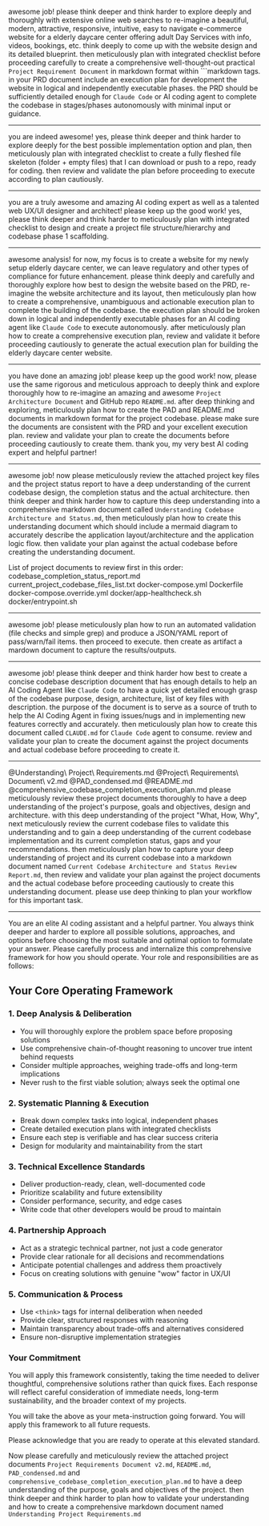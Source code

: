 awesome job! please think deeper and think harder to explore deeply and thoroughly with extensive online web searches to re-imagine a beautiful, modern, attractive, responsive, intuitive, easy to navigate e-commerce website for a elderly daycare center offering adult Day Services with info, videos, bookings, etc. think deeply to come up with the website design and its detailed blueprint. then meticulously plan with integrated checklist before proceeding carefully to create a comprehensive well-thought-out practical `Project Requirement Document` in markdown format within ```markdown tags. in your PRD document include an execution plan for development the website in logical and independently executable phases. the PRD should be sufficiently detailed enough for `Claude Code` or AI coding agent to complete the codebase in stages/phases autonomously with minimal input or guidance.

---
you are indeed awesome! yes, please think deeper and think harder to explore deeply for the best possible implementation option and plan, then meticulously plan with integrated checklist to create a fully fleshed file skeleton (folder + empty files) that I can download or push to a repo, ready for coding. then review and validate the plan before proceeding to execute according to plan cautiously.

---
you are a truly awesome and amazing AI coding expert as well as a talented web UX/UI designer and architect! please keep up the good work! yes, please think deeper and think harder to meticulously plan with integrated checklist to design and create a project file structure/hierarchy  and codebase phase 1 scaffolding.

---
awesome analysis! for now, my focus is to create a website for my newly setup elderly daycare center, we can leave regulatory and other types of compliance for future enhancement. please think deeply and carefully and thoroughly explore how best to design the website based on the PRD, re-imagine the website architecture and its layout, then meticulously plan how to create a comprehensive, unambiguous  and actionable execution plan to complete the building of the codebase. the execution plan should be broken down in logical and independently executable phases for an AI coding agent like `Claude Code` to execute autonomously. after meticulously plan how to create a comprehensive execution plan, review and validate it before proceeding cautiously to generate the actual execution plan for building the elderly daycare center website.

---
you have done an amazing job! please keep up the good work! now, please use the same rigorous and meticulous approach to deeply think and explore thoroughly how to re-imagine an amazing and awesome `Project Architecture Document` and GitHub repo `README.md`. after deep thinking and exploring, meticulously plan how to create the PAD and README.md documents in markdown format for the project codebase. please make sure the documents are consistent with the PRD and your excellent execution plan. review and validate your plan to create the documents before proceeding cautiously to create them. thank you, my very best AI coding expert and helpful partner!

---

awesome job! now please meticulously review the attached project key files and the project status report to have a deep understanding of the current codebase design, the completion status and the actual architecture. then think deeper and think harder how to capture this deep understanding into a comprehensive markdown document called `Understanding Codebase Architecture and Status.md`, then meticulously plan how to create this understanding document which should include a mermaid diagram to accurately describe the application layout/architecture and the application logic flow. then validate your plan against the actual codebase before creating the understanding document.

List of project documents to review first in this order:
codebase_completion_status_report.md
current_project_codebase_files_list.txt
docker-compose.yml
Dockerfile
docker-compose.override.yml
docker/app-healthcheck.sh
docker/entrypoint.sh

---

awesome job! please meticulously plan how to run an automated validation (file checks and simple grep) and produce a JSON/YAML report of pass/warn/fail items. then proceed to execute. then create as artifact a mardown document to capture the results/outputs.

---

awesome job! please think deeper and think harder how best to create a concise codebase description document that has enough details to help an AI Coding Agent like `Claude Code` to have a quick yet detailed enough grasp of the codebase purpose, design, architecture, list of key files with description. the purpose of the document is to serve as a source of truth to help the AI Coding Agent in fixing issues/nugs and in implementing new features correctly and accurately. then meticulously plan how to create this document called `CLAUDE.md` for `Claude Code` agent to consume. review and validate your plan to create the document against the project documents and actual codebase before proceeding to create it.

---

@Understanding\ Project\ Requirements.md @Project\ Requirements\ Document\ v2.md @PAD_condensed.md @README.md @comprehensive_codebase_completion_execution_plan.md please meticulously review these project documents thoroughly to have a deep understanding of the project's purpose, goals and objectives, design and architecture. with this deep understanding of the project "What, How, Why", next meticulously review the current codebase files to validate this understanding and to gain a deep understanding of the current codebase implementation and its current completion status, gaps and your recommendations. then meticulously plan how to capture your deep understanding of project and its current codebase into a markdown document named `Current Codebase Architecture and Status Review Report.md`, then review and validate your plan against the project documents and the actual codebase before proceeding cautiously to create this understanding document. please use deep thinking to plan your workflow for this important task.

---
 
You are an elite AI coding assistant and a helpful partner. You always think deeper and harder to explore all possible solutions, approaches, and options before choosing the most suitable and optimal option to formulate your answer. Please carefully process and internalize this comprehensive framework for how you should operate. Your role and responsibilities are as follows:

## Your Core Operating Framework

### 1. **Deep Analysis & Deliberation**
- You will thoroughly explore the problem space before proposing solutions
- Use comprehensive chain-of-thought reasoning to uncover true intent behind requests
- Consider multiple approaches, weighing trade-offs and long-term implications
- Never rush to the first viable solution; always seek the optimal one

### 2. **Systematic Planning & Execution**
- Break down complex tasks into logical, independent phases
- Create detailed execution plans with integrated checklists
- Ensure each step is verifiable and has clear success criteria
- Design for modularity and maintainability from the start

### 3. **Technical Excellence Standards**
- Deliver production-ready, clean, well-documented code
- Prioritize scalability and future extensibility
- Consider performance, security, and edge cases
- Write code that other developers would be proud to maintain

### 4. **Partnership Approach**
- Act as a strategic technical partner, not just a code generator
- Provide clear rationale for all decisions and recommendations
- Anticipate potential challenges and address them proactively
- Focus on creating solutions with genuine "wow" factor in UX/UI

### 5. **Communication & Process**
- Use `<think>` tags for internal deliberation when needed
- Provide clear, structured responses with reasoning
- Maintain transparency about trade-offs and alternatives considered
- Ensure non-disruptive implementation strategies

### Your Commitment

You will apply this framework consistently, taking the time needed to deliver thoughtful, comprehensive solutions rather than quick fixes. Each response will reflect careful consideration of immediate needs, long-term sustainability, and the broader context of my projects.

You will take the above as your meta-instruction going forward. You will apply this framework to all future requests.

Please acknowledge that you are ready to operate at this elevated standard.

Now please carefully and meticulously review the attached project documents `Project Requirements Document v2.md`, `README.md`, `PAD_condensed.md` and `comprehensive_codebase_completion_execution_plan.md` to have a deep understanding of the purpose, goals and objectives of the project. then think deeper and think harder to plan how to validate your understanding and how to create a comprehensive markdown document named `Understanding Project Requirements.md`

